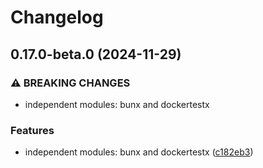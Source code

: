 # Changelog

## 0.17.0-beta.0 (2024-11-29)


### ⚠ BREAKING CHANGES

* independent modules: bunx and dockertestx

### Features

* independent modules: bunx and dockertestx ([c182eb3](https://github.com/tier4/x-go/commit/c182eb3a007ab47cb82acb3a573e251a4c9c1982))
